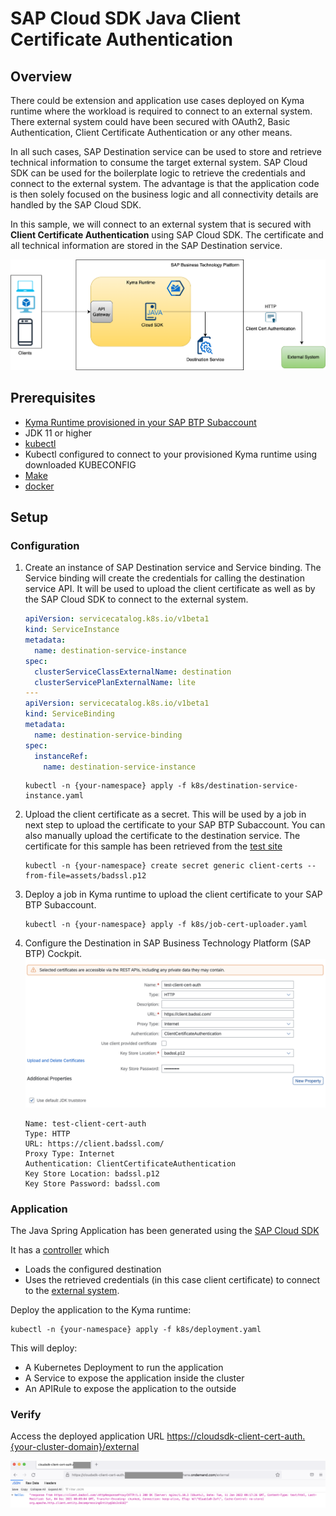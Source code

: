 # SAP Cloud SDK Java Client Certificate Authentication

## Overview

There could be extension and application use cases deployed on Kyma runtime where the workload is required to connect to an external system. There external system could have been secured with OAuth2, Basic Authentication, Client Certificate Authentication or any other means.

In all such cases, SAP Destination service can be used to store and retrieve technical information to consume the target external system. SAP Cloud SDK can be used for the boilerplate logic to retrieve the credentials and connect to the external system. The advantage is that the application code is then solely focused on the business logic and all connectivity details are handled by the SAP Cloud SDK.

In this sample, we will connect to an external system that is secured with **Client Certificate Authentication** using SAP Cloud SDK. The certificate and all technical information are stored in the SAP Destination service.

![flow](./assets/flow.png)

## Prerequisites

* [Kyma Runtime provisioned in your SAP BTP Subaccount](https://blogs.sap.com/2020/05/13/sap-cloud-platform-extension-factory-kyma-runtime-how-to-get-started/)
* JDK 11 or higher
* [kubectl](https://kubernetes.io/docs/tasks/tools/#kubectl)
* Kubectl configured to connect to your provisioned Kyma runtime using downloaded KUBECONFIG
* [Make](https://www.gnu.org/software/make/)
* [docker](https://www.docker.com/products/docker-desktop)

## Setup

### Configuration

1. Create an instance of SAP Destination service and Service binding. The Service binding will create the credentials for calling the destination service API. It will be used to upload the client certificate as well as by the SAP Cloud SDK to connect to the external system. 

    ```yaml
    apiVersion: servicecatalog.k8s.io/v1beta1
    kind: ServiceInstance
    metadata:
      name: destination-service-instance
    spec:
      clusterServiceClassExternalName: destination
      clusterServicePlanExternalName: lite
    ---
    apiVersion: servicecatalog.k8s.io/v1beta1
    kind: ServiceBinding
    metadata:
      name: destination-service-binding
    spec:
      instanceRef:
        name: destination-service-instance
    ```

    ```shell
    kubectl -n {your-namespace} apply -f k8s/destination-service-instance.yaml
    ```

2. Upload the client certificate as a secret. This will be used by a job in next step to upload the certificate to your SAP BTP Subaccount. You can also manually upload the certificate to the destination service.
The certificate for this sample has been retrieved from the [test site](https://badssl.com/download/)

    ```shell
    kubectl -n {your-namespace} create secret generic client-certs --from-file=assets/badssl.p12
    ```

3. Deploy a job in Kyma runtime to upload the client certificate to your SAP BTP Subaccount.

    ```shell
    kubectl -n {your-namespace} apply -f k8s/job-cert-uploader.yaml
    ```

4. Configure the Destination in SAP Business Technology Platform (SAP BTP) Cockpit.
![dest-config](./assets/dest-client-cert-auth.png)

    ```shell
    Name: test-client-cert-auth
    Type: HTTP
    URL: https://client.badssl.com/
    Proxy Type: Internet
    Authentication: ClientCertificateAuthentication
    Key Store Location: badssl.p12
    Key Store Password: badssl.com
    ```

### Application

The Java Spring Application has been generated using the [SAP Cloud SDK](https://sap.github.io/cloud-sdk/docs/overview/getting-started)

It has a [controller](./application/src/main/java/sample/kyma/client/cert/auth/controllers/ExternalServiceController.java) which

* Loads the configured destination
* Uses the retrieved credentials (in this case client certificate) to connect to the [external system](https://client.badssl.com/).

Deploy the application to the Kyma runtime:

```shell
kubectl -n {your-namespace} apply -f k8s/deployment.yaml
```

This will deploy:

* A Kubernetes Deployment to run the application
* A Service to expose the application inside the cluster
* An APIRule to expose the application to the outside

### Verify

Access the deployed application URL <https://cloudsdk-client-cert-auth.{your-cluster-domain}/external>

![sample-response](./assets/sample-response.png)